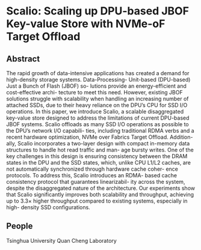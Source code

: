 # Scalio: Scaling up DPU-based JBOF Key-value Store with NVMe-oF Target Offload

## Abstract
The rapid growth of data-intensive applications has created a
demand for high-density storage systems. Data-Processing-
Unit-based (DPU-based) Just a Bunch of Flash (JBOF) so-
lutions provide an energy-efficient and cost-effective archi-
tecture to meet this need. However, existing JBOF solutions
struggle with scalability when handling an increasing number
of attached SSDs, due to their heavy reliance on the DPU’s
CPU for SSD I/O operations.
In this paper, we introduce Scalio, a scalable disaggregated
key-value store designed to address the limitations of current
DPU-based JBOF systems. Scalio offloads as many SSD I/O
operations as possible to the DPU’s network I/O capabili-
ties, including traditional RDMA verbs and a recent hardware
optimization, NVMe over Fabrics Target Offload. Addition-
ally, Scalio incorporates a two-layer design with compact
in-memory data structures to handle hot read traffic and man-
age bursty writes. One of the key challenges in this design is
ensuring consistency between the DRAM states in the DPU
and the SSD states, which, unlike CPU L1/L2 caches, are not
automatically synchronized through hardware cache coher-
ence protocols. To address this, Scalio introduces an RDMA-
based cache consistency protocol that guarantees linearizabil-
ity across the system, despite the disaggregated nature of the
architecture.
Our experiments show that Scalio significantly improves
both scalability and throughput, achieving up to 3.3× higher
throughput compared to existing systems, especially in high-
density SSD configurations.

## People
Tsinghua University
Quan Cheng Laboratory